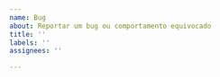 ```yaml
---
name: Bug
about: Reportar um bug ou comportamento equivocado
title: ''
labels: ''
assignees: ''

---
```



